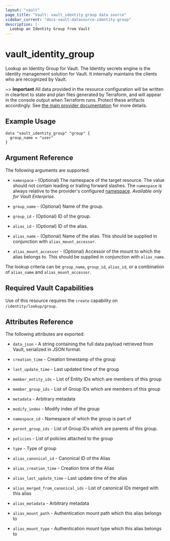 ```yaml
---
layout: "vault"
page_title: "Vault: vault_identity_group data source"
sidebar_current: "docs-vault-datasource-identity-group"
description: |-
  Lookup an Identity Group from Vault
---
```


# vault\_identity\_group

Lookup an Identity Group for Vault. The Identity secrets engine is the identity management solution
for Vault. It internally maintains the clients who are recognized by Vault.

~> **Important** All data provided in the resource configuration will be
written in cleartext to state and plan files generated by Terraform, and
will appear in the console output when Terraform runs. Protect these
artifacts accordingly. See
[the main provider documentation](../index.html)
for more details.

## Example Usage

```hcl
data "vault_identity_group" "group" {
  group_name = "user"
}
```

## Argument Reference

The following arguments are supported:

* `namespace` - (Optional) The namespace of the target resource.
  The value should not contain leading or trailing forward slashes.
  The `namespace` is always relative to the provider's configured [namespace](/docs/providers/vault/index.html#namespace).
  *Available only for Vault Enterprise*.

* `group_name` - (Optional) Name of the group.

* `group_id` - (Optional) ID of the group.

* `alias_id` - (Optional)  ID of the alias.

* `alias_name` - (Optional)  Name of the alias. This should be supplied in conjunction with
  `alias_mount_accessor`.

* `alias_mount_accessor` - (Optional) Accessor of the mount to which the alias belongs to.
  This should be supplied in conjunction with `alias_name`.

The lookup criteria can be `group_name`, `group_id`, `alias_id`, or a combination of
`alias_name` and `alias_mount_accessor`.

## Required Vault Capabilities

Use of this resource requires the `create` capability on `/identity/lookup/group`.

## Attributes Reference

The following attributes are exported:

* `data_json` - A string containing the full data payload retrieved from
  Vault, serialized in JSON format.

* `creation_time` - Creation timestamp of the group

* `last_update_time` - Last updated time of the group

* `member_entity_ids` - List of Entity IDs which are members of this group

* `member_group_ids` - List of Group IDs which are members of this group

* `metadata` - Arbitrary metadata

* `modify_index` - Modify index of the group

* `namespace_id` - Namespace of which the group is part of

* `parent_group_ids` - List of Group IDs which are parents of this group.

* `policies` - List of policies attached to the group

* `type` - Type of group

* `alias_canonical_id` - Canonical ID of the Alias

* `alias_creation_time` - Creation time of the Alias

* `alias_last_update_time` - Last update time of the alias

* `alias_merged_from_canonical_ids` - List of canonical IDs merged with this alias

* `alias_metadata` - Arbitrary metadata

* `alias_mount_path` - Authentication mount path which this alias belongs to

* `alias_mount_type` - Authentication mount type which this alias belongs to
